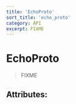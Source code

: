```yaml
---
title: 'EchoProto'
sort_title: 'echo_proto'
category: API
excerpt: FIXME
---
```


# EchoProto

> FIXME

## Attributes:

